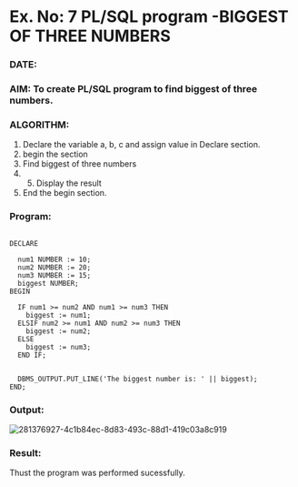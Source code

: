 # Ex. No: 7 PL/SQL program -BIGGEST OF THREE NUMBERS  
### DATE: 
### AIM: To create PL/SQL program to find biggest of three numbers.

### ALGORITHM:
1. Declare the variable a, b, c and assign value in Declare section.
2. begin the section
3. Find biggest of three numbers 
4. 5. Display the result 
6. End the begin section.

### Program:
```

DECLARE
  
  num1 NUMBER := 10; 
  num2 NUMBER := 20; 
  num3 NUMBER := 15;
  biggest NUMBER;
BEGIN
  
  IF num1 >= num2 AND num1 >= num3 THEN
    biggest := num1;
  ELSIF num2 >= num1 AND num2 >= num3 THEN
    biggest := num2;
  ELSE
    biggest := num3;
  END IF;


  DBMS_OUTPUT.PUT_LINE('The biggest number is: ' || biggest);
END;

```

### Output:
![281376927-4c1b84ec-8d83-493c-88d1-419c03a8c919](https://github.com/Prem-Kumar13122004/DBMS/assets/119291590/a6521964-917c-4618-9b7a-0d8f7ec82147)



### Result:
Thust the program was performed sucessfully.
